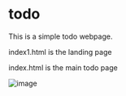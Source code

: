 # todo

This is a simple todo webpage.

index1.html is the landing page

index.html is the main todo page

![image](https://github.com/rohitha987/todo/assets/110483290/9903aaaa-3ab4-4588-a29a-f841aa943831)


